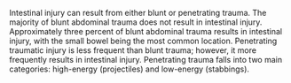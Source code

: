 Intestinal injury can result from either blunt or penetrating trauma. The majority of blunt abdominal trauma does not result in intestinal injury. Approximately three percent of blunt abdominal trauma results in intestinal injury, with the small bowel being the most common location. Penetrating traumatic injury is less frequent than blunt trauma; however, it more frequently results in intestinal injury. Penetrating trauma falls into two main categories: high-energy (projectiles) and low-energy (stabbings).
